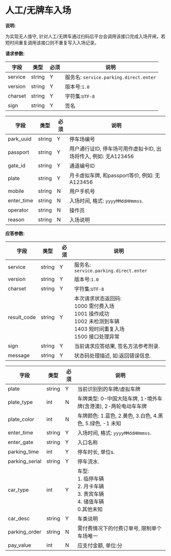 # 人工/无牌车入场

**说明:**

为实现无人值守, 针对人工/无牌车通过扫码后平台会调用该接口完成入场开闸，若短时间重复调用该接口则不重复写入入场记录。

**请求参数:**

| 字段 | 类型 | 必须 | 说明|
| --- | --- | --- | --- |
| service | string | Y | 服务名: `service.parking.direct.enter` |
| version | string | Y | 版本号:`1.0`|
| charset | string | Y | 字符集:`UTF-8`|
| sign | string | Y | 签名|

| 字段 | 类型 | 必须 | 说明|
| --- | --- | --- | --- |
| park_uuid | string | Y | 停车场编号 |
| passport | string | Y | 用户通行证ID, 停车场可用作虚拟卡ID, 出场将传入, 例如: 无A123456 |
| gate_id | string | Y | 通道编号ID |
| plate | string | Y | 月卡虚拟车牌, 和passport等价, 例如: 无A123456 |
| mobile | string | N | 用户手机号 |
| enter_time | string | N | 入场时间, 格式: `yyyyMMddHHmmss`. |
| operator | string | N | 操作员 |
| reason | string | N | 入场说明 |

**应答参数:**

| 字段 | 类型 | 必须 | 说明|
| --- | --- | --- | --- |
| service | string | Y | 服务名: `service.parking.direct.enter` |
| version | string | Y | 版本号:`1.0`|
| charset | string | Y | 字符集:`UTF-8`|
| result_code | string | Y | 本次请求状态返回码:<br/>1000 需付费入场<br/>1001  操作成功<br/>1002  未检测到车辆<br/>1403  短时间重复入场<br/>1500  接口处理异常|
| sign | string | Y | 当前请求应答结果, 签名方法参考附录. |
| message | string | Y | 状态码处理描述, 如:返回错误信息. |

| 字段 | 类型 | 必须 | 说明|
| --- | --- | --- | --- |
| plate | string | Y | 当前识别到的车牌/虚拟车牌 |
| plate_type | int | N | 车牌类型: 0-中国大陆车牌, 1-境外车牌(含港澳), 2-两轮电动车车牌 |
| plate_color | int | N | 车牌颜色: 1.蓝色, 2.黄色, 3.白色, 4.黑色, 5.绿色, -1 未知 |
| enter_time | string | Y | 入场时间, 格式: `yyyyMMddHHmmss`. |
| enter_gate | string | Y | 入口名称 |
| parking_time | int | Y | 停车时长, 单位s.|
| parking_serial | string | Y | 停车流水. |
| car_type | int | Y | 车型:<br/>1. 临停车辆<br/>2. 月卡车辆<br/>3. 贵宾车辆<br/>4. 储值车辆<br/>0.其他未知 |
| car_desc | string | Y | 车类说明 |
| parking_order | string | N | 需付费情况下的付费订单号, 限制单个车场唯一 |
| pay_value | int | N | 应支付金额, 单位:分|
